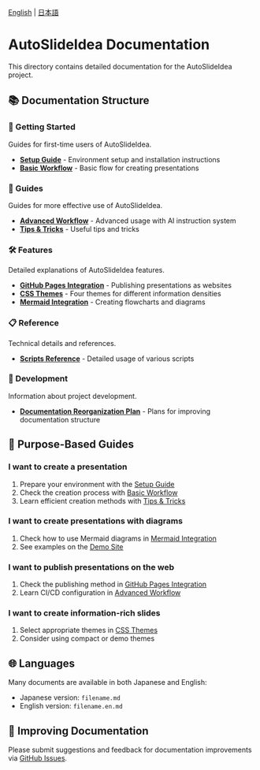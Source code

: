 [English](README.en.md) | [日本語](README.md)

# AutoSlideIdea Documentation

This directory contains detailed documentation for the AutoSlideIdea project.

## 📚 Documentation Structure

### 🚀 Getting Started
Guides for first-time users of AutoSlideIdea.

- **[Setup Guide](getting-started/setup.md)** - Environment setup and installation instructions
- **[Basic Workflow](getting-started/basic-workflow.md)** - Basic flow for creating presentations

### 📖 Guides
Guides for more effective use of AutoSlideIdea.

- **[Advanced Workflow](guides/advanced-workflow.md)** - Advanced usage with AI instruction system
- **[Tips & Tricks](guides/tips.md)** - Useful tips and tricks

### 🛠️ Features
Detailed explanations of AutoSlideIdea features.

- **[GitHub Pages Integration](features/github-pages.md)** - Publishing presentations as websites
- **[CSS Themes](features/css-themes.md)** - Four themes for different information densities
- **[Mermaid Integration](features/mermaid.md)** - Creating flowcharts and diagrams

### 📋 Reference
Technical details and references.

- **[Scripts Reference](reference/scripts.md)** - Detailed usage of various scripts

### 🔧 Development
Information about project development.

- **[Documentation Reorganization Plan](development/REORGANIZATION_PLAN.md)** - Plans for improving documentation structure

## 🎯 Purpose-Based Guides

### I want to create a presentation
1. Prepare your environment with the [Setup Guide](getting-started/setup.md)
2. Check the creation process with [Basic Workflow](getting-started/basic-workflow.md)
3. Learn efficient creation methods with [Tips & Tricks](guides/tips.md)

### I want to create presentations with diagrams
1. Check how to use Mermaid diagrams in [Mermaid Integration](features/mermaid.md)
2. See examples on the [Demo Site](https://dobachi.github.io/AutoSlideIdea/)

### I want to publish presentations on the web
1. Check the publishing method in [GitHub Pages Integration](features/github-pages.md)
2. Learn CI/CD configuration in [Advanced Workflow](guides/advanced-workflow.md)

### I want to create information-rich slides
1. Select appropriate themes in [CSS Themes](features/css-themes.md)
2. Consider using compact or demo themes

## 🌐 Languages

Many documents are available in both Japanese and English:
- Japanese version: `filename.md`
- English version: `filename.en.md`

## 📝 Improving Documentation

Please submit suggestions and feedback for documentation improvements via [GitHub Issues](https://github.com/dobachi/AutoSlideIdea/issues).